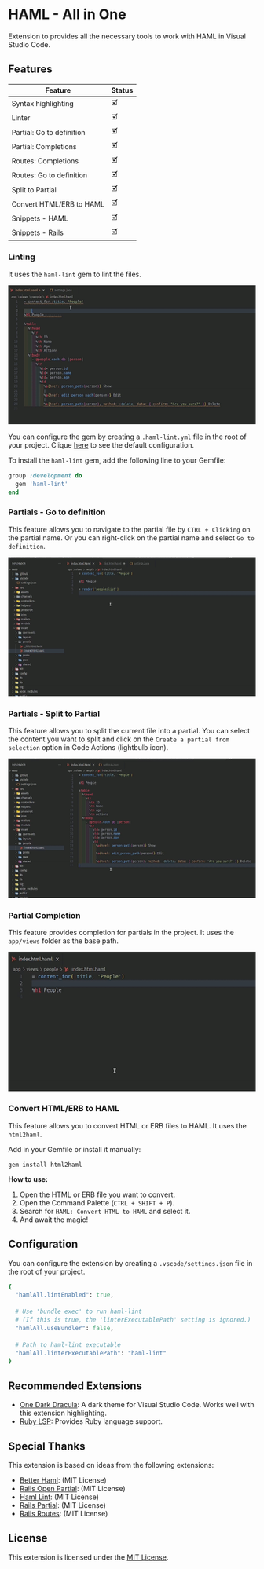 # HAML - All in One

Extension to provides all the necessary tools to work with HAML in Visual Studio Code.

## Features

| Feature                   | Status |
| ------------------------- | ------ |
| Syntax highlighting       | 🗹      |
| Linter                    | 🗹      |
| Partial: Go to definition | 🗹      |
| Partial: Completions      | 🗹      |
| Routes: Completions       | 🗹      |
| Routes: Go to definition  | 🗹      |
| Split to Partial          | 🗹      |
| Convert HTML/ERB to HAML  | 🗹      |
| Snippets - HAML           | 🗹      |
| Snippets - Rails          | 🗹      |

### Linting

It uses the `haml-lint` gem to lint the files.

![Linting](https://github.com/wilfison/vscode-haml-all/raw/HEAD/images/preview/linter.gif)

You can configure the gem by creating a `.haml-lint.yml` file in the root of your project. Clique [here](https://github.com/sds/haml-lint/blob/main/config/default.yml) to see the default configuration.

To install the `haml-lint` gem, add the following line to your Gemfile:

```ruby
group :development do
  gem 'haml-lint'
end
```

### Partials - Go to definition

This feature allows you to navigate to the partial file by `CTRL + Clicking` on the partial name. Or you can right-click on the partial name and select `Go to definition`.

![Go to definition](https://github.com/wilfison/vscode-haml-all/raw/HEAD/images/preview/go-to-definition.gif)

### Partials - Split to Partial

This feature allows you to split the current file into a partial. You can select the content you want to split and click on the `Create a partial from selection` option in Code Actions (lightbulb icon).

![Go to definition](https://github.com/wilfison/vscode-haml-all/raw/HEAD/images/preview/partial-from-selection.gif)

### Partial Completion

This feature provides completion for partials in the project. It uses the `app/views` folder as the base path.

![Partial Completion](https://github.com/wilfison/vscode-haml-all/raw/HEAD/images/preview/partial-completion.gif)

### Convert HTML/ERB to HAML

This feature allows you to convert HTML or ERB files to HAML. It uses the `html2haml`.

Add in your Gemfile or install it manually:

```shell
gem install html2haml
```

**How to use:**

1. Open the HTML or ERB file you want to convert.
2. Open the Command Palette (`CTRL + SHIFT + P`).
3. Search for `HAML: Convert HTML to HAML` and select it.
4. And await the magic!

## Configuration


You can configure the extension by creating a `.vscode/settings.json` file in the root of your project.

```ruby
{
  "hamlAll.lintEnabled": true,

  # Use 'bundle exec' to run haml-lint
  # (If this is true, the 'linterExecutablePath' setting is ignored.)
  "hamlAll.useBundler": false,

  # Path to haml-lint executable
  "hamlAll.linterExecutablePath": "haml-lint"
}
```

## Recommended Extensions

- [One Dark Dracula](https://marketplace.visualstudio.com/items?itemName=wilfison.one-dark-dracula): A dark theme for Visual Studio Code. Works well with this extension highlighting.
- [Ruby LSP](https://marketplace.visualstudio.com/items?itemName=Shopify.ruby-lsp): Provides Ruby language support.

## Special Thanks

This extension is based on ideas from the following extensions:

- [Better Haml](https://github.com/karuna/haml-vscode/): (MIT License)
- [Rails Open Partial](https://github.com/shanehofstetter/rails-open-partial-vscode): (MIT License)
- [Haml Lint](https://github.com/aki77/vscode-haml-lint): (MIT License)
- [Rails Partial](https://github.com/aki77/vscode-rails-partial): (MIT License)
- [Rails Routes](https://github.com/aki77/vscode-rails-routes): (MIT License)

## License

This extension is licensed under the [MIT License](./LICENSE).
